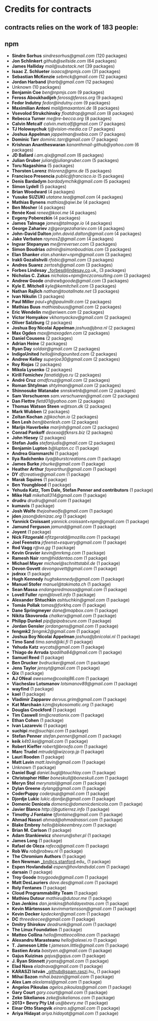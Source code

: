 # Credits for contracts

## contracts relies on the work of 183 people:

## npm

- **Sindre Sorhus** _sindresorhus@gmail.com_ (120 packages)
- **Jon Schlinkert** _github@sellside.com_ (64 packages)
- **James Halliday** _mail@substack.net_ (39 packages)
- **Isaac Z. Schlueter** _isaacs@npmjs.com_ (31 packages)
- **Sebastian McKenzie** _sebmck@gmail.com_ (12 packages)
- **Jordan Harband** _ljharb@gmail.com_ (12 packages)
- Unknown (10 packages)
- **Benjamin Coe** _ben@npmjs.com_ (9 packages)
- **Feross Aboukhadijeh** _feross@feross.org_ (9 packages)
- **Fedor Indutny** _fedor@indutny.com_ (9 packages)
- **Maximilian Antoni** _mail@maxantoni.de_ (8 packages)
- **Vsevolod Strukchinsky** _floatdrop@gmail.com_ (8 packages)
- **Rebecca Turner** _me@re-becca.org_ (8 packages)
- **Calvin Metcalf** _calvin.metcalf@gmail.com_ (7 packages)
- **TJ Holowaychuk** _tj@vision-media.ca_ (7 packages)
- **Joshua Appelman** _jappelman@xebia.com_ (7 packages)
- **Dominic Tarr** _dominic.tarr@gmail.com_ (7 packages)
- **Krishnan Anantheswaran** _kananthmail-github@yahoo.com_ (6 packages)
- **JD Ballard** _i.am.qix@gmail.com_ (6 packages)
- **Julian Gruber** _julian@juliangruber.com_ (5 packages)
- **Toru Nagashima** (5 packages)
- **Thorsten Lorenz** _thlorenz@gmx.de_ (5 packages)
- **Francisco Presencia** _public@francisco.io_ (5 packages)
- **Denis Bardadym** _bardadymchik@gmail.com_ (5 packages)
- **Simon Lydell** (5 packages)
- **Brian Woodward** (4 packages)
- **Yusuke SUZUKI** _utatane.tea@gmail.com_ (4 packages)
- **Mathias Bynens** _mathias@qiwi.be_ (4 packages)
- **Ben Mosher** (4 packages)
- **Renée Kooi** _renee@kooi.me_ (4 packages)
- **Evgeny Poberezkin** (4 packages)
- **James Talmage** _james@talmage.io_ (4 packages)
- **George Zahariev** _z@georgezahariev.com_ (4 packages)
- **John-David Dalton** _john.david.dalton@gmail.com_ (4 packages)
- **Jake Verbaten** _raynos2@gmail.com_ (4 packages)
- **Ingvar Stepanyan** _me@rreverser.com_ (3 packages)
- **Simon Boudrias** _admin@simonboudrias.com_ (3 packages)
- **Elan Shanker** _elan.shanker+npm@gmail.com_ (3 packages)
- **Irakli Gozalishvili** _rfobic@gmail.com_ (3 packages)
- **Andres Suarez** _zertosh@gmail.com_ (3 packages)
- **Forbes Lindesay** _forbes@lindesay.co.uk_ (3 packages)
- **Nicholas C. Zakas** _nicholas+npm@nczconsulting.com_ (3 packages)
- **Andrew Goode** _andrewbgoode@gmail.com_ (3 packages)
- **Kyle E. Mitchell** _kyle@kemitchell.com_ (3 packages)
- **Nathan Rajlich** _nathan@tootallnate.net_ (3 packages)
- **Ivan Nikulin** (3 packages)
- **Paul Miller** _paul+gh@paulmillr.com_ (2 packages)
- **Mathias Buus** _mathiasbuus@gmail.com_ (2 packages)
- **Eric Wendelin** _me@eriwen.com_ (2 packages)
- **Victor Homyakov** _vkhomyackov@gmail.com_ (2 packages)
- **Oliver Salzburg** (2 packages)
- **Joshua Boy Nicolai Appelman** _joshua@jbna.nl_ (2 packages)
- **Max Ogden** _max@maxogden.com_ (2 packages)
- **Daniel Cousens** (2 packages)
- **Adrian Heine** (2 packages)
- **Ryan Day** _soldair@gmail.com_ (2 packages)
- **IndigoUnited** _hello@indigounited.com_ (2 packages)
- **Andrew Kelley** _superjoe30@gmail.com_ (2 packages)
- **Roy Riojas** (2 packages)
- **Mikola Lysenko** (2 packages)
- **Kirill Fomichev** _fanatid@ya.ru_ (2 packages)
- **André Cruz** _amdfcruz@gmail.com_ (2 packages)
- **Roman Shtylman** _shtylman@gmail.com_ (2 packages)
- **Shinnosuke Watanabe** _snnskwtnb@gmail.com_ (2 packages)
- **Sam Verschueren** _sam.verschueren@gmail.com_ (2 packages)
- **Dan Flettre** _fletd01@yahoo.com_ (2 packages)
- **Thomas Watson Steen** _w@tson.dk_ (2 packages)
- **Mark Wubben** (2 packages)
- **Zoltan Kochan** _z@kochan.io_ (2 packages)
- **Ben Lesh** _ben@benlesh.com_ (2 packages)
- **Marijn Haverbeke** _marijnh@gmail.com_ (2 packages)
- **Conrad Pankoff** _deoxxa@fknsrs.biz_ (2 packages)
- **John Hiesey** (2 packages)
- **Stefan Judis** _stefanjudis@gmail.com_ (2 packages)
- **Benjamin Lupton** _b@lupton.cc_ (1 package)
- **Andrea Giammarchi** (1 package)
- **Ilya Radchenko** _ilya@burstcreations.com_ (1 package)
- **James Burke** _jrburke@gmail.com_ (1 package)
- **Heather Arthur** _fayearthur@gmail.com_ (1 package)
- **DY** _dfcreative@gmail.com_ (1 package)
- **Marak Squires** (1 package)
- **Ben Youngblood** (1 package)
- **Yehuda Katz, Tom Dale, Stefan Penner and contributors** (1 package)
- **Mike Hall** _mikehall314@gmail.com_ (1 package)
- **drudru** _drudru@gmail.com_ (1 package)
- **kumavis** (1 package)
- **Josh Wolfe** _thejoshwolfe@gmail.com_ (1 package)
- **jden** _jason@denizac.org_ (1 package)
- **Yannick Croissant** _yannick.croissant+npm@gmail.com_ (1 package)
- **Jamund Ferguson** _jamund@gmail.com_ (1 package)
- **Joyent** (1 package)
- **Nick Fitzgerald** _nfitzgerald@mozilla.com_ (1 package)
- **Joel Feenstra** _jrfeenst+esquery@gmail.com_ (1 package)
- **Rod Vagg** _r@va.gg_ (1 package)
- **Kevin Gravier** _kevin@mrkmg.com_ (1 package)
- **Ramesh Nair** _ram@hiddentao.com_ (1 package)
- **Michael Mayer** _michael@schnittstabil.de_ (1 package)
- **Devon Govett** _devongovett@gmail.com_ (1 package)
- **jsdnxx** (1 package)
- **Hugh Kennedy** _hughskennedy@gmail.com_ (1 package)
- **Manuel Stofer** _manuel@takimata.ch_ (1 package)
- **Sean Massa** _endangeredmassa@gmail.com_ (1 package)
- **Lovell Fuller** _npm@lovell.info_ (1 package)
- **Alexander Shtuchkin** _ashtuchkin@gmail.com_ (1 package)
- **Tomás Pollak** _tomas@forkhq.com_ (1 package)
- **Dane Springmeyer** _dane@mapbox.com_ (1 package)
- **Nikita Skovoroda** _chalkerx@gmail.com_ (1 package)
- **Philipp Dunkel** _pip@pipobscure.com_ (1 package)
- **Jordan Gensler** _jordangens@gmail.com_ (1 package)
- **fengmk2** _fengmk2@gmail.com_ (1 package)
- **Joshua Boy Nicolai Appelman** _joshua@jbnicolai.nl_ (1 package)
- **Timo Sand** _timo.sand@iki.fi_ (1 package)
- **Yehuda Katz** _wycats@gmail.com_ (1 package)
- **Thiago de Arruda** _tpadilha84@gmail.com_ (1 package)
- **Samuel Reed** (1 package)
- **Ben Drucker** _bvdrucker@gmail.com_ (1 package)
- **Jens Taylor** _jensyt@gmail.com_ (1 package)
- **Qix** (1 package)
- **AJ ONeal** _awesome@coolaj86.com_ (1 package)
- **Viacheslav Lotsmanov** _lotsmanov89@gmail.com_ (1 package)
- **wayfind** (1 package)
- **kael** (1 package)
- **Vladimir Zapparov** _dervus.grim@gmail.com_ (1 package)
- **Kat Marchaán** _kzm@sykosomatic.org_ (1 package)
- **Douglas Crockford** (1 package)
- **Tim Caswell** _tim@creationix.com_ (1 package)
- **Ethan Cohen** (1 package)
- **Ivan Lazarevic** (1 package)
- **suchipi** _me@suchipi.com_ (1 package)
- **Stefan Penner** _stefan.penner@gmail.com_ (1 package)
- **keik** _k4t0.kei@gmail.com_ (1 package)
- **Robert Kieffer** _robert@broofa.com_ (1 package)
- **Marc Trudel** _mtrudel@wizcorp.jp_ (1 package)
- **Lauri Rooden** (1 package)
- **Matt Lavin** _matt.lavin@gmail.com_ (1 package)
- Unknown (1 package)
- **Daniel Bugl** _daniel.bugl@touchlay.com_ (1 package)
- **Christopher Hiller** _boneskull@boneskull.com_ (1 package)
- **Meryn Stol** _merynstol@gmail.com_ (1 package)
- **Dylan Greene** _dylang@gmail.com_ (1 package)
- **CoderPuppy** _coderpup@gmail.com_ (1 package)
- **Djordje Lukic** _lukic.djordje@gmail.com_ (1 package)
- **Domenic Denicola** _domenic@domenicdenicola.com_ (1 package)
- **Javier Blanco** _http://jbgutierrez.info_ (1 package)
- **Timothy J Fontaine** _tjfontaine@gmail.com_ (1 package)
- **Ahmad Nassri** _ahmad@ahmadnassri.com_ (1 package)
- **Blake Embrey** _hello@blakeembrey.com_ (1 package)
- **Brian M. Carlson** (1 package)
- **Adam Stankiewicz** _sheerun@sher.pl_ (1 package)
- **James Long** (1 package)
- **Rafael de Oleza** _rafeca@gmail.com_ (1 package)
- **Rob Wu** _rob@robwu.nl_ (1 package)
- **The Chromium Authors** (1 package)
- **Ben Newman** _bn@cs.stanford.edu_ (1 package)
- **Espen Hovlandsdal** _espen@hovlandsdal.com_ (1 package)
- **darsain** (1 package)
- **Troy Goode** _troygoode@gmail.com_ (1 package)
- **Matt DesLauriers** _dave.des@gmail.com_ (1 package)
- **Roly Fentanes** (1 package)
- **Cloud Programmability Team** (1 package)
- **Mathieu Dutour** _mathieu@dutour.me_ (1 package)
- **Dan Jenkins** _dan.jenkins@holidayextras.com_ (1 package)
- **Kevin Mårtensson** _kevinmartensson@gmail.com_ (1 package)
- **Kevin Decker** _kpdecker@gmail.com_ (1 package)
- **DC** _threedeecee@gmail.com_ (1 package)
- **Dmitry Shirokov** _deadrunk@gmail.com_ (1 package)
- **The Linux Foundation** (1 package)
- **Matteo Collina** _hello@matteocollina.com_ (1 package)
- **Alexandru Marasteanu** _hello@alexei.ro_ (1 package)
- **T. Jameson Little** _t.jameson.little@gmail.com_ (1 package)
- **Bastien Arata** _bastyen.a@gmail.com_ (1 package)
- **Gajus Kuizinas** _gajus@gajus.com_ (1 package)
- **J. Ryan Stinnett** _jryans@gmail.com_ (1 package)
- **Elad Nava** _eladnava@gmail.com_ (1 package)
- **KARASZI István** _github@spam.raszi.hu_ (1 package)
- **Mihai Bazon** _mihai.bazon@gmail.com_ (1 package)
- **Alex Lam** _alexlamsl@gmail.com_ (1 package)
- **Angelos Pikoulas** _agelos.pikoulas@gmail.com_ (1 package)
- **Gary Court** _gary.court@gmail.com_ (1 package)
- **Zeke Sikelianos** _zeke@sikelianos.com_ (1 package)
- **2013+ Bevry Pty Ltd** _us@bevry.me_ (1 package)
- **Einar Otto Stangvik** _einaro.s@gmail.com_ (1 package)
- **Ariya Hidayat** _ariya.hidayat@gmail.com_ (1 package)
